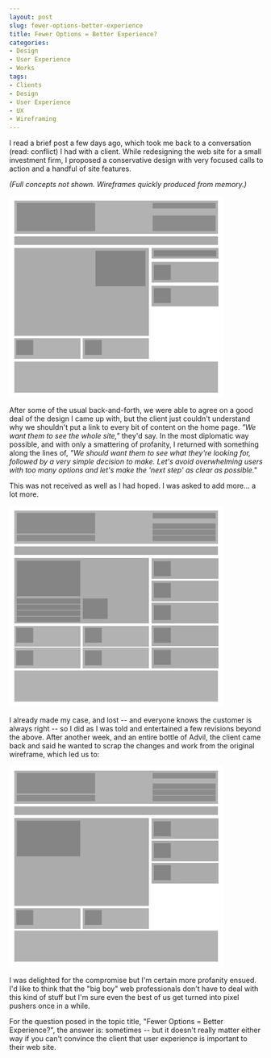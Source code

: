 ```yaml
---
layout: post
slug: fewer-options-better-experience
title: Fewer Options = Better Experience?
categories:
- Design
- User Experience
- Works
tags:
- Clients
- Design
- User Experience
- UX
- Wireframing
---
```


I read a brief post a few days ago, which took me back to a conversation (read: conflict) I had with a client. While redesigning the web site for a small investment firm, I proposed a conservative design with very focused calls to action and a handful of site features.


_(Full concepts not shown. Wireframes quickly produced from memory.)_


![ltg-wireframing01](/assets/img/2009/11/ltg-wireframing01.jpg)


After some of the usual back-and-forth, we were able to agree on a good deal of the design I came up with, but the client just couldn't understand why we shouldn't put a link to every bit of content on the home page. _"We want them to see the whole site,"_ they'd say. In the most diplomatic way possible, and with only a smattering of profanity, I returned with something along the lines of, _"We should want them to see what they're looking for, followed by a very simple decision to make. Let's avoid overwhelming users with too many options and let's make the 'next step' as clear as possible."_

This was not received as well as I had hoped. I was asked to add more... a lot more.


![ltg-wireframing02](/assets/img/2009/11/ltg-wireframing02.jpg)


I already made my case, and lost -- and everyone knows the customer is always right -- so I did as I was told and entertained a few revisions beyond the above. After another week, and an entire bottle of Advil, the client came back and said he wanted to scrap the changes and work from the original wireframe, which led us to:


![ltg-wireframing03](/assets/img/2009/11/ltg-wireframing03.jpg)


I was delighted for the compromise but I'm certain more profanity ensued. I'd like to think that the "big boy" web professionals don't have to deal with this kind of stuff but I'm sure even the best of us get turned into pixel pushers once in a while.

For the question posed in the topic title, "Fewer Options = Better Experience?", the answer is: sometimes -- but it doesn't really matter either way if you can't convince the client that user experience is important to their web site.
